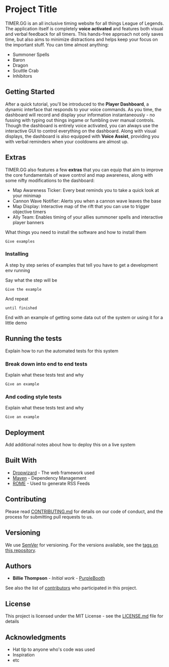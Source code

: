 # Project Title

TIMER.GG is an all inclusive timing website for all things League of Legends. The application itself is completely **voice activated** and features both visual and verbal feedback for all timers. This hands-free approach not only saves time, but also aims to minimize distractions and helps keep your focus on the important stuff. You can time almost anything:


* Summoner Spells
* Baron
* Dragon
* Scuttle Crab
* Inhibitors

## Getting Started

After a quick tutorial, you'll be introduced to the **Player Dashboard**, a dynamic interface that responds to your voice commands. As you time, the dashboard will record and display your information instantaneously - no fussing with typing out things ingame or fumbling over manual controls. Though the dashboard is entirely voice activated, you can always use the interactive GUI to control everything on the dashboard. Along with visual displays, the dashboard is also equipped with **Voice Assist**, providing you with verbal reminders when your cooldowns are almost up.

## Extras

TIMER.GG also features a few **extras** that you can equip that aim to improve the core fundamentals of wave control and map awareness, along with some nifty modifications to the dashboard:


* Map Awareness Ticker: Every beat reminds you to take a quick look at your minimap
* Cannon Wave Notifier: Alerts you when a cannon wave leaves the base
* Map Display: Interactive map of the rift that you can use to trigger objective timers
* Ally Team: Enables timing of your allies summoner spells and interactive player banners


What things you need to install the software and how to install them

```
Give examples
```

### Installing

A step by step series of examples that tell you have to get a development env running

Say what the step will be

```
Give the example
```

And repeat

```
until finished
```

End with an example of getting some data out of the system or using it for a little demo

## Running the tests

Explain how to run the automated tests for this system

### Break down into end to end tests

Explain what these tests test and why

```
Give an example
```

### And coding style tests

Explain what these tests test and why

```
Give an example
```

## Deployment

Add additional notes about how to deploy this on a live system

## Built With

* [Dropwizard](http://www.dropwizard.io/1.0.2/docs/) - The web framework used
* [Maven](https://maven.apache.org/) - Dependency Management
* [ROME](https://rometools.github.io/rome/) - Used to generate RSS Feeds

## Contributing

Please read [CONTRIBUTING.md](https://gist.github.com/PurpleBooth/b24679402957c63ec426) for details on our code of conduct, and the process for submitting pull requests to us.

## Versioning

We use [SemVer](http://semver.org/) for versioning. For the versions available, see the [tags on this repository](https://github.com/your/project/tags).

## Authors

* **Billie Thompson** - *Initial work* - [PurpleBooth](https://github.com/PurpleBooth)

See also the list of [contributors](https://github.com/your/project/contributors) who participated in this project.

## License

This project is licensed under the MIT License - see the [LICENSE.md](LICENSE.md) file for details

## Acknowledgments

* Hat tip to anyone who's code was used
* Inspiration
* etc
